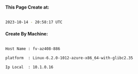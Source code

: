 
   
#### This Page Create at:

```bash

2023-10-14 - 20:58:17 UTC

```

#### Create By Machine:

```bash

Host Name : fv-az408-886

platform  : Linux-6.2.0-1012-azure-x86_64-with-glibc2.35

Ip Local  : 10.1.0.16

```

